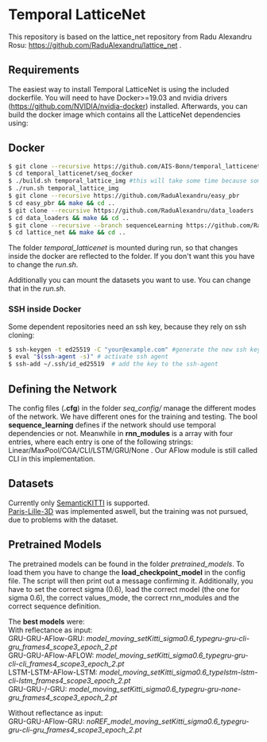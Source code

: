 # Temporal LatticeNet

This repository is based on the lattice_net repository from Radu Alexandru Rosu: https://github.com/RaduAlexandru/lattice_net .

## Requirements

The easiest way to install Temporal LatticeNet is using the included dockerfile.
You will need to have Docker>=19.03 and nvidia drivers (https://github.com/NVIDIA/nvidia-docker) installed.
Afterwards, you can build the docker image which contains all the LatticeNet dependencies using:

## Docker

```sh
$ git clone --recursive https://github.com/AIS-Bonn/temporal_latticenet.git
$ cd temporal_latticenet/seq_docker
$ ./build.sh temporal_lattice_img #this will take some time because some packages need to be build from source
$ ./run.sh temporal_lattice_img  
$ git clone --recursive https://github.com/RaduAlexandru/easy_pbr
$ cd easy_pbr && make && cd ..
$ git clone --recursive https://github.com/RaduAlexandru/data_loaders 
$ cd data_loaders && make && cd ..
$ git clone --recursive --branch sequenceLearning https://github.com/RaduAlexandru/lattice_net
$ cd lattice_net && make && cd ..
```

The folder *temporal_latticenet* is mounted during run, so that changes inside the docker are reflected to the folder. 
If you don't want this you have to change the *run.sh*.

Additionally you can mount the datasets you want to use. You can change that in the *run.sh*.

### SSH inside Docker

Some dependent repositories need an ssh key, because they rely on ssh cloning:

```sh
$ ssh-keygen -t ed25519 -C "your@example.com" #generate the new ssh key inside the docker and add it to your github account
$ eval "$(ssh-agent -s)" # activate ssh agent
$ ssh-add ~/.ssh/id_ed25519  # add the key to the ssh-agent
```

## Defining the Network

The config files (**.cfg**) in the folder *seq_config/* manage the different modes of the network. We have different ones for the training and testing.
The bool **sequence_learning** defines if the network should use temporal dependencies or not. 
Meanwhile in **rnn_modules** is a array with four entries, where each entry is one of the following strings: Linear/MaxPool/CGA/CLI/LSTM/GRU/None . Our AFlow module is still called CLI in this implementation. 

## Datasets

Currently only [SemanticKITTI](http://www.semantic-kitti.org/) is supported.            
[Paris-Lille-3D](https://npm3d.fr/paris-lille-3d) was implemented aswell, but the training was not pursued, due to problems with the dataset.  


## Pretrained Models

The pretrained models can be found in the folder *pretrained_models*. To load them you have to change the **load_checkpoint_model** in the config file. The script will then print out a message confirming it. Additionally, you have to set the correct sigma (0.6), load the correct model (the one for sigma 0.6), the correct values_mode, the correct rnn_modules and the correct sequence definition.

The **best models** were:                 
With reflectance as input:                            
GRU-GRU-AFlow-GRU: *model_moving_setKitti_sigma0.6_typegru-gru-cli-gru_frames4_scope3_epoch_2.pt*                     
GRU-GRU-AFlow-AFLOW: *model_moving_setKitti_sigma0.6_typegru-gru-cli-cli_frames4_scope3_epoch_2.pt*                          
LSTM-LSTM-AFlow-LSTM: *model_moving_setKitti_sigma0.6_typelstm-lstm-cli-lstm_frames4_scope3_epoch_2.pt*                     
GRU-GRU-/-GRU: *model_moving_setKitti_sigma0.6_typegru-gru-none-gru_frames4_scope3_epoch_2.pt*                    

Without reflectance as input:                       
GRU-GRU-AFlow-GRU: *noREF_model_moving_setKitti_sigma0.6_typegru-gru-cli-gru_frames4_scope3_epoch_2.pt*                     